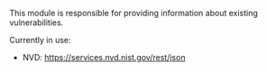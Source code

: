 This module is responsible for providing information about existing vulnerabilities.

Currently in use:
 - NVD: https://services.nvd.nist.gov/rest/json